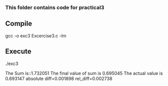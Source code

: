 ### This folder contains code for practical3

## Compile

gcc -o exc3 Excercise3.c -lm


## Execute

./exc3

The Sum is::1.732051
The final value of sum is 0.695045
The actual value is 0.693147
absolute diff=0.001898
 rel_diff=0.002738




